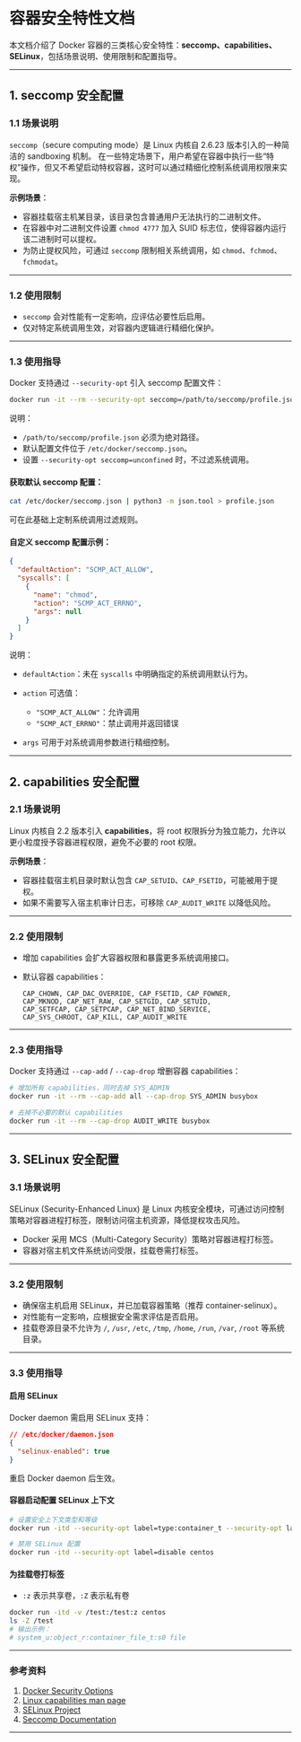# 容器安全特性文档

本文档介绍了 Docker 容器的三类核心安全特性：**seccomp、capabilities、SELinux**，包括场景说明、使用限制和配置指导。

---

## 1. seccomp 安全配置

### 1.1 场景说明

`seccomp`（secure computing mode）是 Linux 内核自 2.6.23 版本引入的一种简洁的 sandboxing 机制。
在一些特定场景下，用户希望在容器中执行一些“特权”操作，但又不希望启动特权容器，这时可以通过精细化控制系统调用权限来实现。

**示例场景**：

* 容器挂载宿主机某目录，该目录包含普通用户无法执行的二进制文件。
* 在容器中对二进制文件设置 `chmod 4777` 加入 SUID 标志位，使得容器内运行该二进制时可以提权。
* 为防止提权风险，可通过 `seccomp` 限制相关系统调用，如 `chmod`、`fchmod`、`fchmodat`。

---

### 1.2 使用限制

* `seccomp` 会对性能有一定影响，应评估必要性后启用。
* 仅对特定系统调用生效，对容器内逻辑进行精细化保护。

---

### 1.3 使用指导

Docker 支持通过 `--security-opt` 引入 seccomp 配置文件：

```bash
docker run -it --rm --security-opt seccomp=/path/to/seccomp/profile.json busybox
```

说明：

* `/path/to/seccomp/profile.json` 必须为绝对路径。
* 默认配置文件位于 `/etc/docker/seccomp.json`。
* 设置 `--security-opt seccomp=unconfined` 时，不过滤系统调用。

#### 获取默认 seccomp 配置：

```bash
cat /etc/docker/seccomp.json | python3 -m json.tool > profile.json
```

可在此基础上定制系统调用过滤规则。

#### 自定义 seccomp 配置示例：

```json
{
  "defaultAction": "SCMP_ACT_ALLOW",
  "syscalls": [
    {
      "name": "chmod",
      "action": "SCMP_ACT_ERRNO",
      "args": null
    }
  ]
}
```

说明：

* `defaultAction`：未在 `syscalls` 中明确指定的系统调用默认行为。
* `action` 可选值：
  
  * `"SCMP_ACT_ALLOW"`：允许调用
  * `"SCMP_ACT_ERRNO"`：禁止调用并返回错误
* `args` 可用于对系统调用参数进行精细控制。

---

## 2. capabilities 安全配置

### 2.1 场景说明

Linux 内核自 2.2 版本引入 **capabilities**，将 root 权限拆分为独立能力，允许以更小粒度授予容器进程权限，避免不必要的 root 权限。

**示例场景**：

* 容器挂载宿主机目录时默认包含 `CAP_SETUID`、`CAP_FSETID`，可能被用于提权。
* 如果不需要写入宿主机审计日志，可移除 `CAP_AUDIT_WRITE` 以降低风险。

---

### 2.2 使用限制

* 增加 capabilities 会扩大容器权限和暴露更多系统调用接口。
* 默认容器 capabilities：
  
  ```
  CAP_CHOWN, CAP_DAC_OVERRIDE, CAP_FSETID, CAP_FOWNER,
  CAP_MKNOD, CAP_NET_RAW, CAP_SETGID, CAP_SETUID,
  CAP_SETFCAP, CAP_SETPCAP, CAP_NET_BIND_SERVICE,
  CAP_SYS_CHROOT, CAP_KILL, CAP_AUDIT_WRITE
  ```

---

### 2.3 使用指导

Docker 支持通过 `--cap-add` / `--cap-drop` 增删容器 capabilities：

```bash
# 增加所有 capabilities，同时去掉 SYS_ADMIN
docker run -it --rm --cap-add all --cap-drop SYS_ADMIN busybox

# 去掉不必要的默认 capabilities
docker run -it --rm --cap-drop AUDIT_WRITE busybox
```

---

## 3. SELinux 安全配置

### 3.1 场景说明

SELinux (Security-Enhanced Linux) 是 Linux 内核安全模块，可通过访问控制策略对容器进程打标签，限制访问宿主机资源，降低提权攻击风险。

* Docker 采用 MCS（Multi-Category Security）策略对容器进程打标签。
* 容器对宿主机文件系统访问受限，挂载卷需打标签。

---

### 3.2 使用限制

* 确保宿主机启用 SELinux，并已加载容器策略（推荐 container-selinux）。
* 对性能有一定影响，应根据安全需求评估是否启用。
* 挂载卷源目录不允许为 `/`, `/usr`, `/etc`, `/tmp`, `/home`, `/run`, `/var`, `/root` 等系统目录。

---

### 3.3 使用指导

#### 启用 SELinux

Docker daemon 需启用 SELinux 支持：

```json
// /etc/docker/daemon.json
{
  "selinux-enabled": true
}
```

重启 Docker daemon 后生效。

#### 容器启动配置 SELinux 上下文

```bash
# 设置安全上下文类型和等级
docker run -itd --security-opt label=type:container_t --security-opt label=level:s0:c1,c2 centos

# 禁用 SELinux 配置
docker run -itd --security-opt label=disable centos
```

#### 为挂载卷打标签

* `:z` 表示共享卷，`:Z` 表示私有卷

```bash
docker run -itd -v /test:/test:z centos
ls -Z /test
# 输出示例：
# system_u:object_r:container_file_t:s0 file
```

---

### 参考资料

1. [Docker Security Options](https://docs.docker.com/engine/security/security/)
2. [Linux capabilities man page](https://man7.org/linux/man-pages/man7/capabilities.7.html)
3. [SELinux Project](https://selinuxproject.org/page/Main_Page)
4. [Seccomp Documentation](https://www.kernel.org/doc/html/latest/userspace-api/seccomp_filter.html)

---
